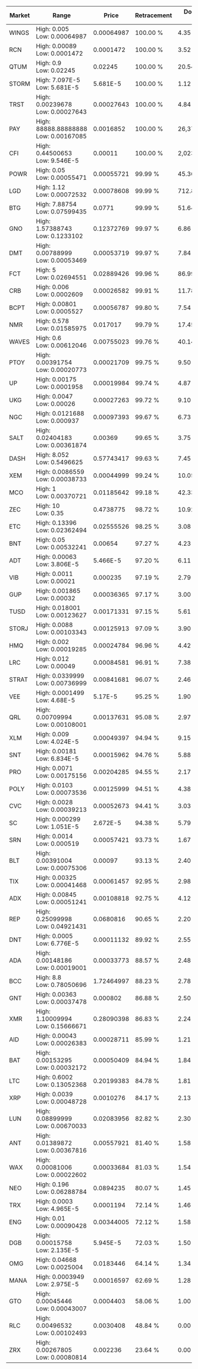 | Market | Range | Price| Retracement | Doubles to 50% |
| --- | --- | --- | --- | --- |
| WINGS | High: 0.005<br />Low: 0.00064987 | 0.00064987 | 100.00 % | 4.35 |
| RCN | High: 0.00089<br />Low: 0.0001472 | 0.0001472 | 100.00 % | 3.52 |
| QTUM | High: 0.9<br />Low: 0.02245 | 0.02245 | 100.00 % | 20.54 |
| STORM | High: 7.097E-5<br />Low: 5.681E-5 | 5.681E-5 | 100.00 % | 1.12 |
| TRST | High: 0.00239678<br />Low: 0.00027643 | 0.00027643 | 100.00 % | 4.84 |
| PAY | High: 88888.88888888<br />Low: 0.00167085 | 0.0016852 | 100.00 % | 26,373,395.02 |
| CFI | High: 0.44500653<br />Low: 9.546E-5 | 0.00011 | 100.00 % | 2,023.19 |
| POWR | High: 0.05<br />Low: 0.00055471 | 0.00055721 | 99.99 % | 45.36 |
| LGD | High: 1.12<br />Low: 0.00072532 | 0.00078608 | 99.99 % | 712.86 |
| BTG | High: 7.88754<br />Low: 0.07599435 | 0.0771 | 99.99 % | 51.64 |
| GNO | High: 1.57388743<br />Low: 0.1233102 | 0.12372769 | 99.97 % | 6.86 |
| DMT | High: 0.00788999<br />Low: 0.00053469 | 0.00053719 | 99.97 % | 7.84 |
| FCT | High: 5<br />Low: 0.02694551 | 0.02889426 | 99.96 % | 86.99 |
| CRB | High: 0.006<br />Low: 0.0002609 | 0.00026582 | 99.91 % | 11.78 |
| BCPT | High: 0.00801<br />Low: 0.0005527 | 0.00056787 | 99.80 % | 7.54 |
| NMR | High: 0.578<br />Low: 0.01585975 | 0.017017 | 99.79 % | 17.45 |
| WAVES | High: 0.6<br />Low: 0.00612046 | 0.00755023 | 99.76 % | 40.14 |
| PTOY | High: 0.00391754<br />Low: 0.00020773 | 0.00021709 | 99.75 % | 9.50 |
| UP | High: 0.00175<br />Low: 0.0001958 | 0.00019984 | 99.74 % | 4.87 |
| UKG | High: 0.0047<br />Low: 0.00026 | 0.00027263 | 99.72 % | 9.10 |
| NGC | High: 0.0121688<br />Low: 0.000937 | 0.00097393 | 99.67 % | 6.73 |
| SALT | High: 0.02404183<br />Low: 0.00361874 | 0.00369 | 99.65 % | 3.75 |
| DASH | High: 8.052<br />Low: 0.5496625 | 0.57743417 | 99.63 % | 7.45 |
| XEM | High: 0.0086559<br />Low: 0.00038733 | 0.00044999 | 99.24 % | 10.05 |
| MCO | High: 1<br />Low: 0.00370721 | 0.01185642 | 99.18 % | 42.33 |
| ZEC | High: 10<br />Low: 0.35 | 0.4738775 | 98.72 % | 10.92 |
| ETC | High: 0.13396<br />Low: 0.02362494 | 0.02555526 | 98.25 % | 3.08 |
| BNT | High: 0.05<br />Low: 0.00532241 | 0.00654 | 97.27 % | 4.23 |
| ADT | High: 0.00063<br />Low: 3.806E-5 | 5.466E-5 | 97.20 % | 6.11 |
| VIB | High: 0.0011<br />Low: 0.00021 | 0.000235 | 97.19 % | 2.79 |
| GUP | High: 0.001865<br />Low: 0.00032 | 0.00036365 | 97.17 % | 3.00 |
| TUSD | High: 0.018001<br />Low: 0.00123627 | 0.00171331 | 97.15 % | 5.61 |
| STORJ | High: 0.0088<br />Low: 0.00103343 | 0.00125913 | 97.09 % | 3.90 |
| HMQ | High: 0.002<br />Low: 0.00019285 | 0.00024784 | 96.96 % | 4.42 |
| LRC | High: 0.012<br />Low: 0.00049 | 0.00084581 | 96.91 % | 7.38 |
| STRAT | High: 0.0339999<br />Low: 0.00736999 | 0.00841681 | 96.07 % | 2.46 |
| VEE | High: 0.0001499<br />Low: 4.68E-5 | 5.17E-5 | 95.25 % | 1.90 |
| QRL | High: 0.00709994<br />Low: 0.00108001 | 0.00137631 | 95.08 % | 2.97 |
| XLM | High: 0.009<br />Low: 4.024E-5 | 0.00049397 | 94.94 % | 9.15 |
| SNT | High: 0.00181<br />Low: 6.834E-5 | 0.00015962 | 94.76 % | 5.88 |
| PRO | High: 0.0071<br />Low: 0.00175156 | 0.00204285 | 94.55 % | 2.17 |
| POLY | High: 0.0103<br />Low: 0.00073536 | 0.00125999 | 94.51 % | 4.38 |
| CVC | High: 0.0028<br />Low: 0.00039213 | 0.00052673 | 94.41 % | 3.03 |
| SC | High: 0.000299<br />Low: 1.051E-5 | 2.672E-5 | 94.38 % | 5.79 |
| SRN | High: 0.0014<br />Low: 0.000519 | 0.00057421 | 93.73 % | 1.67 |
| BLT | High: 0.00391004<br />Low: 0.00075306 | 0.00097 | 93.13 % | 2.40 |
| TIX | High: 0.00325<br />Low: 0.00041468 | 0.00061457 | 92.95 % | 2.98 |
| ADX | High: 0.00845<br />Low: 0.00051241 | 0.00108818 | 92.75 % | 4.12 |
| REP | High: 0.25099998<br />Low: 0.04921431 | 0.0680816 | 90.65 % | 2.20 |
| DNT | High: 0.0005<br />Low: 6.776E-5 | 0.00011132 | 89.92 % | 2.55 |
| ADA | High: 0.00148186<br />Low: 0.00019001 | 0.00033773 | 88.57 % | 2.48 |
| BCC | High: 8.8<br />Low: 0.78050696 | 1.72464997 | 88.23 % | 2.78 |
| GNT | High: 0.00363<br />Low: 0.00037478 | 0.000802 | 86.88 % | 2.50 |
| XMR | High: 1.10009994<br />Low: 0.15666671 | 0.28090398 | 86.83 % | 2.24 |
| AID | High: 0.00043<br />Low: 0.00026383 | 0.00028711 | 85.99 % | 1.21 |
| BAT | High: 0.00153295<br />Low: 0.00032172 | 0.00050409 | 84.94 % | 1.84 |
| LTC | High: 0.6002<br />Low: 0.13052368 | 0.20199383 | 84.78 % | 1.81 |
| XRP | High: 0.0039<br />Low: 0.00048728 | 0.0010276 | 84.17 % | 2.13 |
| LUN | High: 0.08899999<br />Low: 0.00670033 | 0.02083956 | 82.82 % | 2.30 |
| ANT | High: 0.01389872<br />Low: 0.00367816 | 0.00557921 | 81.40 % | 1.58 |
| WAX | High: 0.00081006<br />Low: 0.00022602 | 0.00033684 | 81.03 % | 1.54 |
| NEO | High: 0.196<br />Low: 0.06288784 | 0.0894235 | 80.07 % | 1.45 |
| TRX | High: 0.0003<br />Low: 4.965E-5 | 0.0001194 | 72.14 % | 1.46 |
| ENG | High: 0.01<br />Low: 0.00090428 | 0.00344005 | 72.12 % | 1.58 |
| DGB | High: 0.00015758<br />Low: 2.135E-5 | 5.945E-5 | 72.03 % | 1.50 |
| OMG | High: 0.04668<br />Low: 0.0025004 | 0.0183446 | 64.14 % | 1.34 |
| MANA | High: 0.0003949<br />Low: 2.975E-5 | 0.00016597 | 62.69 % | 1.28 |
| GTO | High: 0.00045446<br />Low: 0.00043007 | 0.0004403 | 58.06 % | 1.00 |
| RLC | High: 0.00496532<br />Low: 0.00102493 | 0.0030408 | 48.84 % | 0.00 |
| ZRX | High: 0.00267805<br />Low: 0.00080814 | 0.002236 | 23.64 % | 0.00 |
